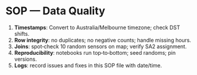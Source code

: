 # SOP — Data Quality

1) **Timestamps**: Convert to Australia/Melbourne timezone; check DST shifts.
2) **Row integrity**: no duplicates; no negative counts; handle missing hours.
3) **Joins**: spot‑check 10 random sensors on map; verify SA2 assignment.
4) **Reproducibility**: notebooks run top‑to‑bottom; seed randoms; pin versions.
5) **Logs**: record issues and fixes in this SOP file with date/time.
